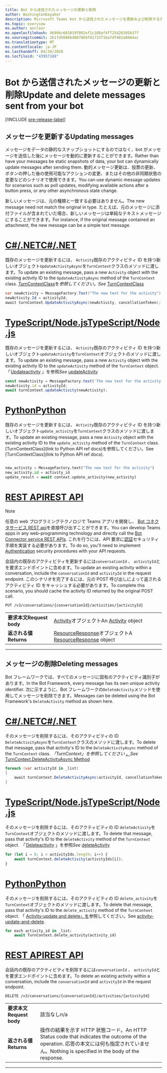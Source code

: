 ```yaml
---
title: Bot から送信されたメッセージの更新と削除
author: WashingtonKayaker
description: Microsoft Teams bot から送信されたメッセージを更新および削除する方法
ms.topic: overview
ms.author: anclear
ms.openlocfilehash: 46994c6810197002ef1c108af4f725426395b37f
ms.sourcegitcommit: 2b1fd50466d807869fd173371ba7dfd82a0064ac
ms.translationtype: MT
ms.contentlocale: ja-JP
ms.lasthandoff: 04/30/2020
ms.locfileid: "43957188"
---
```

# <a name="update-and-delete-messages-sent-from-your-bot"></a><span data-ttu-id="bc987-103">Bot から送信されたメッセージの更新と削除</span><span class="sxs-lookup"><span data-stu-id="bc987-103">Update and delete messages sent from your bot</span></span>

[!INCLUDE [pre-release-label](~/includes/v4-to-v3-pointer-bots.md)]

## <a name="updating-messages"></a><span data-ttu-id="bc987-104">メッセージを更新する</span><span class="sxs-lookup"><span data-stu-id="bc987-104">Updating messages</span></span>

<span data-ttu-id="bc987-105">メッセージをデータの静的なスナップショットにするのではなく、bot がメッセージを送信した後にメッセージを動的に更新することができます。</span><span class="sxs-lookup"><span data-stu-id="bc987-105">Rather than have your messages be static snapshots of data, your bot can dynamically update messages after sending them.</span></span> <span data-ttu-id="bc987-106">動的メッセージ更新は、投票の更新、ボタンの押した後の使用可能なアクションの変更、またはその他の非同期状態の変更などのシナリオで使用できます。</span><span class="sxs-lookup"><span data-stu-id="bc987-106">You can use dynamic message updates for scenarios such as poll updates, modifying available actions after a button press, or any other asynchronous state change.</span></span>

<span data-ttu-id="bc987-107">新しいメッセージは、元の種類と一致する必要はありません。</span><span class="sxs-lookup"><span data-stu-id="bc987-107">The new message need not match the original in type.</span></span> <span data-ttu-id="bc987-108">たとえば、元のメッセージに添付ファイルが含まれていた場合、新しいメッセージは単純なテキストメッセージにすることができます。</span><span class="sxs-lookup"><span data-stu-id="bc987-108">For instance, if the original message contained an attachment, the new message can be a simple text message.</span></span>

# <a name="cnet"></a>[<span data-ttu-id="bc987-109">C#/.NET</span><span class="sxs-lookup"><span data-stu-id="bc987-109">C#/.NET</span></span>](#tab/dotnet)

<span data-ttu-id="bc987-110">既存のメッセージを更新するには、 `Activity`既存のアクティビティ ID を持つ新しいオブジェクト`UpdateActivityAsync`を`TurnContext`クラスのメソッドに渡します。</span><span class="sxs-lookup"><span data-stu-id="bc987-110">To update an existing message, pass a new `Activity` object with the existing activity ID to the `UpdateActivityAsync` method of the `TurnContext` class.</span></span> <span data-ttu-id="bc987-111">[TurnContextClass](/dotnet/api/microsoft.bot.builder.turncontext?view=botbuilder-dotnet-stable)を*参照してください*。</span><span class="sxs-lookup"><span data-stu-id="bc987-111">*See* [TurnContextClass](/dotnet/api/microsoft.bot.builder.turncontext?view=botbuilder-dotnet-stable)</span></span>

```csharp
var newActivity = MessageFactory.Text("The new text for the activity");
newActivity.Id = activityId;
await turnContext.UpdateActivityAsync(newActivity, cancellationToken);
```

# <a name="typescriptnodejs"></a>[<span data-ttu-id="bc987-112">TypeScript/Node.js</span><span class="sxs-lookup"><span data-stu-id="bc987-112">TypeScript/Node.js</span></span>](#tab/typescript)

<span data-ttu-id="bc987-113">既存のメッセージを更新するには、 `Activity`既存のアクティビティ ID を持つ新しいオブジェクト`updateActivity`を`TurnContext`オブジェクトのメソッドに渡します。</span><span class="sxs-lookup"><span data-stu-id="bc987-113">To update an existing message, pass a new `Activity` object with the existing activity ID to the `updateActivity` method of the `TurnContext` object.</span></span> <span data-ttu-id="bc987-114">*「* [Updateactivity](/javascript/api/botbuilder-core/turncontext?view=botbuilder-ts-latest#updateactivity-partial-activity--) 」を参照</span><span class="sxs-lookup"><span data-stu-id="bc987-114">*See* [updateActivity](/javascript/api/botbuilder-core/turncontext?view=botbuilder-ts-latest#updateactivity-partial-activity--)</span></span>

```typescript
const newActivity = MessageFactory.text('The new text for the activity');
newActivity.id = activityId;
await turnContext.updateActivity(newActivity);
```

# <a name="python"></a>[<span data-ttu-id="bc987-115">Python</span><span class="sxs-lookup"><span data-stu-id="bc987-115">Python</span></span>](#tab/python)

<span data-ttu-id="bc987-116">既存のメッセージを更新するには、 `Activity`既存のアクティビティ ID を持つ新しいオブジェクト`update_activity`を`TurnContext`クラスのメソッドに渡します。</span><span class="sxs-lookup"><span data-stu-id="bc987-116">To update an existing message, pass a new `Activity` object with the existing activity ID to the `update_activity` method of the `TurnContext` class.</span></span> <span data-ttu-id="bc987-117">[TurnContextClass](link to Python API ref docs)を参照してください。</span><span class="sxs-lookup"><span data-stu-id="bc987-117">See [TurnContextClass](link to Python API ref docs).</span></span>

```python

new_activity = MessageFactory.text("The new text for the activity")
new_activity.id = activity_id
update_result = await context.update_activity(new_activity)

```

# <a name="rest-api"></a>[<span data-ttu-id="bc987-118">REST API</span><span class="sxs-lookup"><span data-stu-id="bc987-118">REST API</span></span>](#tab/rest)

>[!NOTE]
><span data-ttu-id="bc987-119">任意の web プログラミングテクノロジで Teams アプリを開発し、 [Bot コネクタサービス REST api](/azure/bot-service/rest-api/bot-framework-rest-connector-api-reference?view=azure-bot-service-4.0)を直接呼び出すことができます。</span><span class="sxs-lookup"><span data-stu-id="bc987-119">You can develop Teams apps in any web-programming technology and directly call the [Bot Connector service REST APIs](/azure/bot-service/rest-api/bot-framework-rest-connector-api-reference?view=azure-bot-service-4.0).</span></span> <span data-ttu-id="bc987-120">これを行うには、API 要求に[認証](/azure/bot-service/rest-api/bot-framework-rest-connector-authentication?view=azure-bot-service-4.0)セキュリティ手順を実装する必要があります。</span><span class="sxs-lookup"><span data-stu-id="bc987-120">To do so, you'll need to implement [Authentication](/azure/bot-service/rest-api/bot-framework-rest-connector-authentication?view=azure-bot-service-4.0) security procedures with your API requests.</span></span>

<span data-ttu-id="bc987-121">会話内の既存のアクティビティを更新するには`conversationId` 、 `activityId`とを要求エンドポイントに含めます。</span><span class="sxs-lookup"><span data-stu-id="bc987-121">To update an existing activity within a conversation, include the `conversationId` and `activityId` in the request endpoint.</span></span> <span data-ttu-id="bc987-122">このシナリオを完了するには、元の POST 呼び出しによって返されるアクティビティ ID をキャッシュする必要があります。</span><span class="sxs-lookup"><span data-stu-id="bc987-122">To complete this scenario, you should cache the activity ID returned by the original POST call.</span></span>

```http
PUT /v3/conversations/{conversationId}/activities/{activityId}
```

| | |
|----|----|
| <span data-ttu-id="bc987-123">**要求本文**</span><span class="sxs-lookup"><span data-stu-id="bc987-123">**Request body**</span></span> | <span data-ttu-id="bc987-124">[Activity](/azure/bot-service/rest-api/bot-framework-rest-connector-api-reference?view=azure-bot-service-4.0#activity-object)オブジェクト</span><span class="sxs-lookup"><span data-stu-id="bc987-124">An [Activity](/azure/bot-service/rest-api/bot-framework-rest-connector-api-reference?view=azure-bot-service-4.0#activity-object) object</span></span> |
| <span data-ttu-id="bc987-125">**返される値**</span><span class="sxs-lookup"><span data-stu-id="bc987-125">**Returns**</span></span> | <span data-ttu-id="bc987-126">[ResourceResponse](/azure/bot-service/rest-api/bot-framework-rest-connector-api-reference?view=azure-bot-service-4.0#resourceresponse-object)オブジェクト</span><span class="sxs-lookup"><span data-stu-id="bc987-126">A [ResourceResponse](/azure/bot-service/rest-api/bot-framework-rest-connector-api-reference?view=azure-bot-service-4.0#resourceresponse-object) object</span></span> |

---

## <a name="deleting-messages"></a><span data-ttu-id="bc987-127">メッセージの削除</span><span class="sxs-lookup"><span data-stu-id="bc987-127">Deleting messages</span></span>

<span data-ttu-id="bc987-128">Bot フレームワークでは、すべてのメッセージに固有のアクティビティ識別子があります。</span><span class="sxs-lookup"><span data-stu-id="bc987-128">In the Bot Framework, every message has its own unique activity identifier.</span></span>
<span data-ttu-id="bc987-129">次に示すように、Bot フレームワークの`DeleteActivity`メソッドを使用してメッセージを削除できます。</span><span class="sxs-lookup"><span data-stu-id="bc987-129">Messages can be deleted using the Bot Framework's `DeleteActivity` method as shown here.</span></span>

# <a name="cnet"></a>[<span data-ttu-id="bc987-130">C#/.NET</span><span class="sxs-lookup"><span data-stu-id="bc987-130">C#/.NET</span></span>](#tab/dotnet)

<span data-ttu-id="bc987-131">そのメッセージを削除するには、そのアクティビティの ID `DeleteActivityAsync`を`TurnContext`クラスのメソッドに渡します。</span><span class="sxs-lookup"><span data-stu-id="bc987-131">To delete that message, pass that activity's ID to the `DeleteActivityAsync` method of the `TurnContext` class.</span></span> <span data-ttu-id="bc987-132">*「TurnContext」を参照してください* [。](/dotnet/api/microsoft.bot.builder.turncontext.deleteactivityasync?view=botbuilder-dotnet-stable)</span><span class="sxs-lookup"><span data-stu-id="bc987-132">*See* [TurnContext.DeleteActivityAsync Method](/dotnet/api/microsoft.bot.builder.turncontext.deleteactivityasync?view=botbuilder-dotnet-stable)</span></span>

```csharp
foreach (var activityId in _list)
{
    await turnContext.DeleteActivityAsync(activityId, cancellationToken);
}
```

# <a name="typescriptnodejs"></a>[<span data-ttu-id="bc987-133">TypeScript/Node.js</span><span class="sxs-lookup"><span data-stu-id="bc987-133">TypeScript/Node.js</span></span>](#tab/typescript)

<span data-ttu-id="bc987-134">そのメッセージを削除するには、そのアクティビティの ID `deleteActivity`を`TurnContext`オブジェクトのメソッドに渡します。</span><span class="sxs-lookup"><span data-stu-id="bc987-134">To delete that message, pass that activity's ID to the `deleteActivity` method of the `TurnContext` object.</span></span> <span data-ttu-id="bc987-135">*「* [Deleteactivity](/javascript/api/botbuilder-core/turncontext?view=botbuilder-ts-latest#deleteactivity-string---partial-conversationreference--) 」を参照</span><span class="sxs-lookup"><span data-stu-id="bc987-135">*See* [deleteActivity](/javascript/api/botbuilder-core/turncontext?view=botbuilder-ts-latest#deleteactivity-string---partial-conversationreference--)</span></span>

```typescript
for (let i = 0; i < activityIds.length; i++) {
    await turnContext.deleteActivity(activityIds[i]);
}
```

# <a name="python"></a>[<span data-ttu-id="bc987-136">Python</span><span class="sxs-lookup"><span data-stu-id="bc987-136">Python</span></span>](#tab/python)

<span data-ttu-id="bc987-137">そのメッセージを削除するには、そのアクティビティの ID `delete_activity`を`TurnContext`オブジェクトのメソッドに渡します。</span><span class="sxs-lookup"><span data-stu-id="bc987-137">To delete that message, pass that activity's ID to the `delete_activity` method of the `TurnContext` object.</span></span> <span data-ttu-id="bc987-138">「 [Activity-update and delete」を](https://github.com/microsoft/botbuilder-python/blob/c04ecacb22c1f4b43a671fe2f1e4782218391975/tests/teams/scenarios/activity-update-and-delete/bots/activity_update_and_delete_bot.py)参照してください。</span><span class="sxs-lookup"><span data-stu-id="bc987-138">See [activity-update-and-delete](https://github.com/microsoft/botbuilder-python/blob/c04ecacb22c1f4b43a671fe2f1e4782218391975/tests/teams/scenarios/activity-update-and-delete/bots/activity_update_and_delete_bot.py).</span></span>

```python
for each activity_id in _list:
    await TurnContext.delete_activity(activity_id)
```

# <a name="rest-api"></a>[<span data-ttu-id="bc987-139">REST API</span><span class="sxs-lookup"><span data-stu-id="bc987-139">REST API</span></span>](#tab/rest)

 <span data-ttu-id="bc987-140">会話内の既存のアクティビティを削除するには`conversationId` 、 `activityId`とを要求エンドポイントに含めます。</span><span class="sxs-lookup"><span data-stu-id="bc987-140">To delete an existing activity within a conversation, include the `conversationId` and `activityId` in the request endpoint.</span></span>

```http
DELETE /v3/conversations/{conversationId}/activities/{activityId}
```

| | |
|----|----|
| <span data-ttu-id="bc987-141">**要求本文**</span><span class="sxs-lookup"><span data-stu-id="bc987-141">**Request body**</span></span> | <span data-ttu-id="bc987-142">該当なし</span><span class="sxs-lookup"><span data-stu-id="bc987-142">n/a</span></span> |
| <span data-ttu-id="bc987-143">**返される値**</span><span class="sxs-lookup"><span data-stu-id="bc987-143">**Returns**</span></span> | <span data-ttu-id="bc987-144">操作の結果を示す HTTP 状態コード。</span><span class="sxs-lookup"><span data-stu-id="bc987-144">An HTTP Status code that indicates the outcome of the operation.</span></span> <span data-ttu-id="bc987-145">応答の本文には何も指定されていません。</span><span class="sxs-lookup"><span data-stu-id="bc987-145">Nothing is specified in the body of the response.</span></span> |

---

